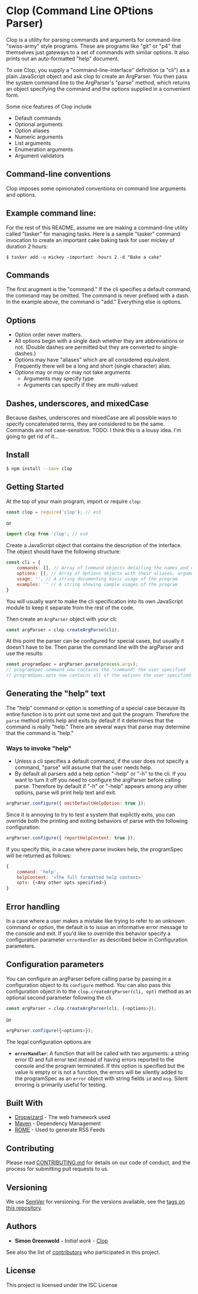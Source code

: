 # Clop (Command Line OPtions Parser)

Clop is a utility for parsing commands and arguments for command-line "swiss-army" style programs. These are programs like "git" or "p4" that themselves just gateways to a set of commands with similar options. It also prints out an auto-formatted "help" document.

To use Clop, you supply a "command-line-interface" definition (a "cli") as a plain JavaScript object and ask
clop to create an ArgParser. You then pass the system command line to the ArgParser's "parse" method, which returns
an object specifying the command and the options supplied in a convenient form.

Some nice features of Clop include
* Default commands
* Optional arguments
* Option aliases
* Numeric arguments
* List arguments
* Enumeration arguments
* Argument validators

## Command-line conventions
Clop imposes some opinionated conventions on command line arguments and options.

## Example command line:
For the rest of this README, assume we are making a command-line utility called "tasker" for managing tasks. Here is a sample "tasker" command invocation to create an important cake baking task for user mickey of duration 2 hours:
```
$ tasker add -u mickey -important -hours 2 -d "Bake a cake"
```

## Commands

The first arugment is the "command." If the cli specifies a default command, the command may be omitted. The command is never prefixed with a dash. In the example above, the command is "add." Everything else is options.

## Options

* Option order never matters.
* All options begin with a single dash whether they are abbreviations or not. (Double dashes are permitted but they are converted to single-dashes.)
* Options may have "aliases" which are all considered equivalent. Frequently there will be a long and short (single character) alias.
* Options may or may or may not take arguments
    * Arguments may specify type
    * Arguments can specify if they are multi-valued

## Dashes, underscores, and mixedCase
Because dashes, underscores and mixedCase are all possible ways to specify concatenated terms, they are considered to be the same. Commands are not case-sensitive. TODO: I think this is a lousy idea. I'm going to get rid of it...

## Install

```bash
$ npm install --save clop
```

## Getting Started

At the top of your main program, import or require `clop`:

```javascript
const clop = require('clop'); // es5
```

or 

```javascript
import clop from 'clop'; // es6
```

Create a JavaScript object that contains the description of the interface. The object should have the following structure:

```javascript
const cli = {
    commands: [], // Array of Command objects detailing the names and descriptions of commands
    options: [], // Array of Options objects with their aliases, arguments, defaults and descriptions
    usage: '', // A string documenting basic usage of the program
    examples: '' // A string showing sample usages of the program
}
```

You will usually want to make the cli specification into its own JavaScript module to keep it separate from the rest of the code.

Then create an `ArgParser` object with your cli:

```javascript
const argParser = clop.createArgParse(cli); 
```

At this point the parser can be configured for special cases, but usually it doesn't have to be.
Then parse the command line with the argParser and use the results:

```javascript
const programSpec = argParser.parse(process.argv);
// programSpec.command now contains the "command" the user specified
// programSpec.opts now contains all of the options the user specified
```

## Generating the "help" text

The "help" command or option is something of a special case because its entire function is to print out some text and quit the program. Therefore the `parse` method prints help and exits by default if it determines that the command is really "help." There are several ways that parse may determine that the command is "help."

### Ways to invoke "help"
* Unless a cli specifies a default command, if the user does not specify a command, "parse" will assume that the user needs help.
* By default all parsers add a help option "-help" or "-h" to the cli. If you want to turn it off you need to configure the argParser before calling parse. Therefore by default if "-h" or "-help" appears among any other options, parse will print help text and exit.

```javascript
argParser.configure({ omitDefaultHelpOption: true });
```

Since it is annoying to try to test a system that explictly exits, you can override both the printing and exiting behaviors of parse with the following configuration:

```javascript
argParser.configure({ reportHelpContent: true });
```

If you specify this, in a case where parse invokes help, the programSpec will be returned as follows:

```javascript
{
    command: 'help',
    helpContent: '<The full formatted help content>'
    opts: {<Any other opts specified>}
}
```

## Error handling
In a case where a user makes a mistake like trying to refer to an unknown command or option, the default is to issue an informative error message to the console and exit. If you'd like to override this behavior specify a configuration parameter `errorHandler` as described below in Configuration parameters. 

## Configuration parameters
You can configure an argParser before calling parse by passing in a configuration object to its `configure` method. You can also pass this configuration object in to the `clop.createArgParser(cli, opt)` method as an optional second parameter following the cli.

```javascript
const argParser = clop.createArgParser(cli, {<options>});
```
or
```javascript
argParser.configure({<options>});
```

The legal configuration options are

* __`errorHandler`__: A function that will be called with two arguments: a string error ID and full error text instead of having errors reported to the console and the program terminated. If this option is specified but the value is empty or is not a function, the errors will be silently added to the programSpec as an `error` object with string fields `id` and `msg`. Silent erroring is primarily useful for testing.



## Built With

* [Dropwizard](http://www.dropwizard.io/1.0.2/docs/) - The web framework used
* [Maven](https://maven.apache.org/) - Dependency Management
* [ROME](https://rometools.github.io/rome/) - Used to generate RSS Feeds

## Contributing

Please read [CONTRIBUTING.md](https://gist.github.com/PurpleBooth/b24679402957c63ec426) for details on our code of conduct, and the process for submitting pull requests to us.

## Versioning

We use [SemVer](http://semver.org/) for versioning. For the versions available, see the [tags on this repository](https://github.com/your/project/tags). 

## Authors

* **Simon Greenwold** - *Initial work* - [Clop](https://github.com/PurpleBooth)

See also the list of [contributors](https://github.com/your/project/contributors) who participated in this project.

## License

This project is licensed under the ISC License